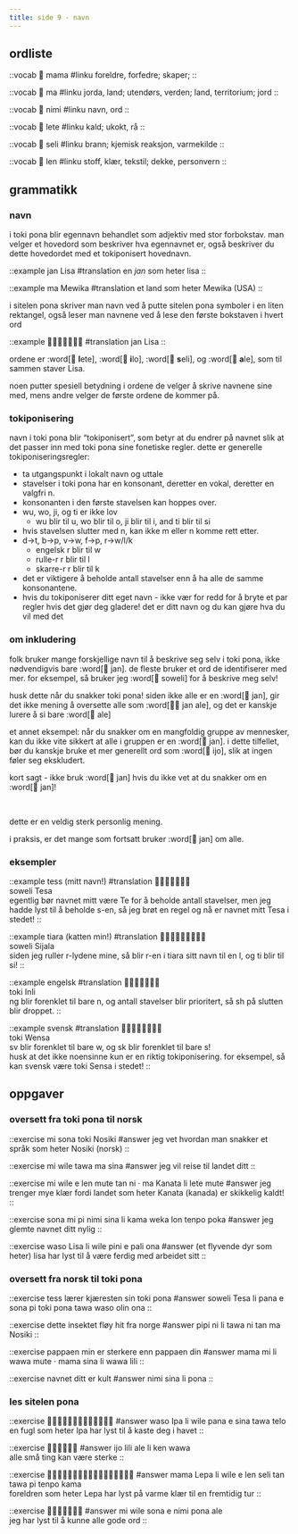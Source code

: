 ```yaml
---
title: side 9 - navn 
---
```

## ordliste

::vocab
󱤱 mama
#linku
foreldre, forfedre; skaper;
::

::vocab
󱤰 ma
#linku
jorda, land; utendørs, verden; land, territorium; jord
::

::vocab
󱥂 nimi
#linku
navn, ord
::

::vocab
󱤦 lete
#linku
kald; ukokt, rå
::

::vocab
󱥗 seli
#linku
brann; kjemisk reaksjon, varmekilde
::

::vocab
󱤥 len
#linku
stoff, klær, tekstil; dekke, personvern
::

## grammatikk
### navn
i toki pona blir egennavn behandlet som adjektiv med stor forbokstav. man velger et hovedord som beskriver hva egennavnet er, også beskriver du dette hovedordet med et tokiponisert hovednavn. 

::example
jan Lisa
#translation
en *jan* som heter lisa
::

::example
ma Mewika
#translation
et land som heter Mewika (USA)
::

i sitelen pona skriver man navn ved å putte sitelen pona symboler i en liten rektangel, også leser man navnene ved å lese den første bokstaven i hvert ord

::example
󱤑󱦐󱤦󱤎󱥗󱤄󱦑
#translation
jan Lisa
::

ordene er :word[󱤦 **l**ete], :word[󱤎 **i**lo], :word[󱥗 **s**eli], og :word[󱤄 **a**le], som til sammen staver Lisa.

noen putter spesiell betydning i ordene de velger å skrive navnene sine med, mens andre velger de første ordene de kommer på. 

### tokiponisering

 navn i toki pona blir “tokiponisert”, som betyr at du endrer på navnet slik at det passer inn med toki pona sine fonetiske regler. dette er generelle tokiponiseringsregler: 

- ta utgangspunkt i lokalt navn og uttale
-  stavelser i toki pona har en konsonant, deretter en vokal, deretter en valgfri n.
- konsonanten i den første stavelsen kan hoppes over.
- wu, wo, ji, og ti er ikke lov
    - wu blir til u, wo blir til o, ji blir til i, and ti blir til si
- hvis stavelsen slutter med n, kan ikke m eller n komme rett etter. 
- d->t, b->p, v->w, f->p, r->w/l/k 
    - engelsk r blir til w
    - rulle-r r blir til l
    - skarre-r r blir til k
- det er viktigere å beholde antall stavelser enn å ha alle de samme konsonantene. 
- hvis du tokiponiserer ditt eget navn - ikke vær for redd for å bryte et par regler hvis det gjør deg gladere! det er ditt navn og du kan gjøre hva du vil med det 

### om inkludering

folk bruker mange forskjellige navn til å beskrive seg selv i toki pona, ikke nødvendigvis bare :word[󱤑 jan]. de fleste bruker et ord de identifiserer med mer. for eksempel, så bruker jeg :word[󱥢 soweli] for å beskrive meg selv!

husk dette når du snakker toki pona!
siden ikke alle er en :word[󱤑 jan], gir det ikke mening å oversette alle som :word[󱤑󱤄 jan ale], og det er kanskje lurere å si bare :word[󱤄 ale]

et annet eksempel: når du snakker om en mangfoldig gruppe av mennesker, kan du ikke vite sikkert at alle i gruppen er en :word[󱤑 jan]. i dette tilfellet, bør du kanskje bruke et mer generellt ord som :word[󱤌 ijo], slik at ingen føler seg ekskludert.

kort sagt - ikke bruk :word[󱤑 jan] hvis du ikke vet at du snakker om en :word[󱤑 jan]!


<br />

dette er en veldig sterk personlig mening.

i praksis, er det mange som fortsatt bruker :word[󱤑 jan] om alle.


### eksempler

::example
tess (mitt navn!)
#translation
󱥢󱦐󱥧󱤉󱥦󱤈󱦑 \
soweli Tesa \
egentlig bør navnet mitt være Te for å beholde antall stavelser, men jeg hadde lyst til å beholde s-en, så jeg brøt en regel og nå er navnet mitt Tesa i stedet!
::

::example
tiara (katten min!)
#translation
󱥢󱦐󱥦󱤌󱤑󱤄󱤧󱤂󱦑 \
soweli Sijala \
siden jeg ruller r-lydene mine, så blir r-en i tiara sitt navn til en l, og ti blir til si! 
::

::example
engelsk
#translation
󱥬󱦐󱤌󱥁󱤧󱤍󱦑 \
toki Inli \
ng blir forenklet til bare n, og antall stavelser blir prioritert, så sh på slutten blir droppet. 
::

::example
svensk
#translation
󱥬󱦐󱥷󱤉󱥂󱥗󱤂󱦑 \
toki Wensa \
sv blir forenklet til bare w, og sk blir forenklet til bare s! \
husk at det ikke noensinne kun er en riktig tokiponisering. for eksempel, så kan svensk være toki Sensa i stedet!
::

## oppgaver
### oversett fra toki pona til norsk
::exercise
mi sona toki Nosiki
#answer
jeg vet hvordan man snakker et språk som heter Nosiki (norsk)
::

::exercise
mi wile tawa ma sina
#answer
jeg vil reise til landet ditt
::

::exercise
mi wile e len mute tan ni · ma Kanata li lete mute
#answer
jeg trenger mye klær fordi landet som heter Kanata (kanada) er skikkelig kaldt!
::

::exercise
sona mi pi nimi sina li kama weka lon tenpo poka
#answer
jeg glemte navnet ditt nylig
::

::exercise
waso Lisa li wile pini e pali ona
#answer
(et flyvende dyr som heter) lisa har lyst til å være ferdig med arbeidet sitt
::

### oversett fra norsk til toki pona
::exercise
tess lærer kjæresten sin toki pona
#answer
soweli Tesa li pana e sona pi toki pona tawa waso olin ona
::

::exercise
dette insektet fløy hit fra norge
#answer
pipi ni li tawa ni tan ma Nosiki
::

::exercise
pappaen min er sterkere enn pappaen din
#answer
mama mi li wawa mute · mama sina li wawa lili
::

::exercise
navnet ditt er kult
#answer
nimi sina li pona
::

### les sitelen pona
::exercise
󱥴󱦐󱤎󱥉󱤄󱦑󱤧󱥷󱥌󱤉󱥞󱥩󱥪
#answer
waso Ipa li wile pana e sina tawa telo \
en fugl som heter Ipa har lyst til å kaste deg i havet
::

::exercise
󱤌󱤨󱤄󱤧󱤘󱥵
#answer
ijo lili ale li ken wawa \
alle små ting kan være sterke
::

::exercise
󱤱󱦐󱤮󱤉󱥑󱤄󱦑󱤧󱥷󱤉󱤥󱥗󱥧󱥩󱥍󱥫󱤖
#answer
mama Lepa li wile e len seli tan tawa pi tenpo kama \
foreldren som heter Lepa har lyst på varme klær til en fremtidig tur
::

::exercise
󱤴󱥷󱥡󱤉󱥂󱥔󱤄
#answer
mi wile sona e nimi pona ale \
jeg har lyst til å kunne alle gode ord
::
